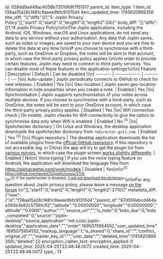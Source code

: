 id: 028dd9a449ac4058b7351069f7f51517
parent_id: 
item_type: 1
item_id: f38aa15a28cf481c9aeee9bfc91315d4
item_updated_time: 1745620869356
title_diff: "[{\"diffs\":[[1,\"5. Joplin Privacy Policy\"]],\"start1\":0,\"start2\":0,\"length1\":0,\"length2\":24}]"
body_diff: "[{\"diffs\":[[1,\"# Joplin Privacy Policy\\\n\\\nThe Joplin applications, including the Android, iOS, Windows, macOS and Linux applications, do not send any data to any service without your authorisation. Any data that Joplin saves, such as notes or images, are saved to your own device and you are free to delete this data at any time.\\\n\\\nIf you choose to synchronise with a third-party, such as OneDrive or Dropbox, the notes will be sent to that account, in which case the third-party privacy policy applies.\\\n\\\nIn order to provide certain features, Joplin may need to connect to third-party services. You can disable most of these features in the application settings:\\\n\\\n| Feature  | Description   | Default  | Can be disabled |\\\n| -------- | ------------- | -------- | --- |\\\n| Auto-update | Joplin periodically connects to GitHub to check for new releases. | Enabled | Yes |\\\n| Geo-location | Joplin saves geo-location information in note properties when you create a note. | Enabled | Yes |\\\n| Synchronisation | Joplin supports synchronisation of your notes across multiple devices. If you choose to synchronise with a third-party, such as OneDrive, the notes will be sent to your OneDrive account, in which case the third-party privacy policy applies. | Disabled | Yes |\\\n| Wifi connection check | On mobile, Joplin checks for Wifi connectivity to give the option to synchronise data only when Wifi is enabled. | Enabled | No <sup>(1)</sup> |\\\n| Spellchecker dictionary | On Linux and Windows, the desktop application downloads the spellchecker dictionary from `redirector.gvt1.com`. | Enabled | Yes <sup>(2)</sup> |\\\n| Plugin repository | The desktop application downloads the list of available plugins from the [official GitHub repository](https://github.com/joplin/plugins). If this repository is not accessible (eg. in China) the app will try to get the plugin list from [various mirrors](https://github.com/laurent22/joplin/blob/8ac6017c02017b6efd59f5fcab7e0b07f8d44164/packages/lib/services/plugins/RepositoryApi.ts#L22), in which case the plugin screen [works slightly differently](https://github.com/laurent22/joplin/issues/5161#issuecomment-925226975). | Enabled | No\\\n| Voice typing | If you use the voice typing feature on Android, the application will download the language files from https://alphacephei.com/vosk/models | Disabled | Yes\\\n\\\n<sup>(1) https://github.com/laurent22/joplin/issues/5705</sup><br/>\\\n<sup>(2) If the spellchecker is disabled, [it will not download the dictionary](https://discourse.joplinapp.org/t/new-version-of-joplin-contacting-google-servers-on-startup/23000/40?u=laurent).</sup>\\\n\\\nFor any question about Joplin privacy policy, please leave a message [on the forum](https://discourse.joplinapp.org/).\\\n\"]],\"start1\":0,\"start2\":0,\"length1\":0,\"length2\":2710}]"
metadata_diff: {"new":{"id":"f38aa15a28cf481c9aeee9bfc91315d4","parent_id":"67d559ebcd464aa393e3b82c5756fc92","latitude":"0.00000000","longitude":"0.00000000","altitude":"0.0000","author":"","source_url":"","is_todo":0,"todo_due":0,"todo_completed":0,"source":"joplin-desktop","source_application":"net.cozic.joplin-desktop","application_data":"","order":1695075954552,"user_updated_time":1695075954552,"markup_language":1,"is_shared":0,"share_id":"","conflict_original_id":"","master_key_id":"","user_data":"","deleted_time":1745620869356},"deleted":[]}
encryption_cipher_text: 
encryption_applied: 0
updated_time: 2025-04-25T22:48:48.007Z
created_time: 2025-04-25T22:48:48.007Z
type_: 13